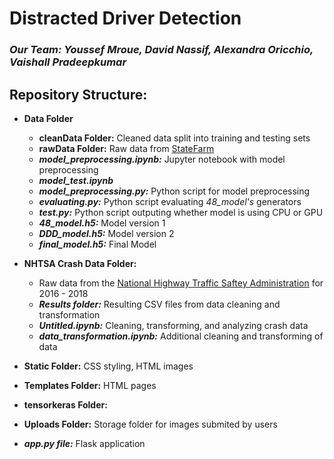 # Distracted Driver Detection
### _Our Team: Youssef Mroue, David Nassif, Alexandra Oricchio, Vaishall Pradeepkumar_

## Repository Structure:
- **Data Folder**
  - **cleanData Folder:** Cleaned data split into training and testing sets
  - **rawData Folder:** Raw data from [StateFarm](https://www.kaggle.com/c/state-farm-distracted-driver-detection/data)
  - **_model_preprocessing.ipynb:_** Jupyter notebook with model preprocessing 
  - **_model_test.ipynb_**
  - **_model_preprocessing.py:_** Python script for model preprocessing 
  - **_evaluating.py:_** Python script evaluating _48_model's_ generators
  - **_test.py:_** Python script outputing whether model is using CPU or GPU
  - **_48_model.h5:_** Model version 1
  - **_DDD_model.h5:_** Model version 2
  - **_final_model.h5:_** Final Model
  
- **NHTSA Crash Data Folder:** 
  - Raw data from the [National Highway Traffic Saftey Administration](https://www.nhtsa.gov/node/97996/221) for 2016 - 2018
  - **_Results folder:_** Resulting CSV files from data cleaning and transformation
  - **_Untitled.ipynb:_** Cleaning, transforming, and analyzing crash data
  - **_data_transformation.ipynb:_** Additional cleaning and transforming of data
  
- **Static Folder:** CSS styling, HTML images 

- **Templates Folder:** HTML pages

- **tensorkeras Folder:**

- **Uploads Folder:** Storage folder for images submited by users

- **_app.py file:_** Flask application
